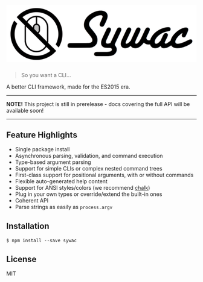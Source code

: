 # ![sywac](logo.png)

> So you want a CLI...

A better CLI framework, made for the ES2015 era.

---
**NOTE!** This project is still in prerelease - docs covering the full API will be available soon!

---

## Feature Highlights

- Single package install
- Asynchronous parsing, validation, and command execution
- Type-based argument parsing
- Support for simple CLIs or complex nested command trees
- First-class support for positional arguments, with or without commands
- Flexible auto-generated help content
- Support for ANSI styles/colors (we recommend [chalk](https://github.com/chalk/chalk))
- Plug in your own types or override/extend the built-in ones
- Coherent API
- Parse strings as easily as `process.argv`

## Installation

```console
$ npm install --save sywac
```

## License

MIT
